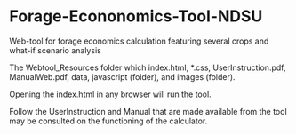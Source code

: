 # Forage-Econonomics-Tool-NDSU

Web-tool for forage economics calculation featuring several crops and what-if scenario analysis

The Webtool_Resources folder which index.html, *.css, UserInstruction.pdf, ManualWeb.pdf, data,  javascript (folder), and images (folder). 

Opening the index.html in any browser will run the tool.

Follow the UserInstruction and Manual that are made available from the tool may be consulted on the functioning of the calculator. 
